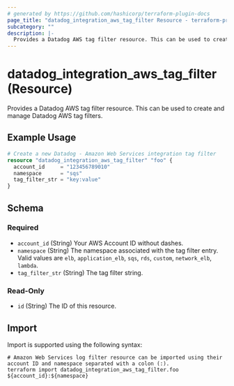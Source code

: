 ```yaml
---
# generated by https://github.com/hashicorp/terraform-plugin-docs
page_title: "datadog_integration_aws_tag_filter Resource - terraform-provider-datadog"
subcategory: ""
description: |-
  Provides a Datadog AWS tag filter resource. This can be used to create and manage Datadog AWS tag filters.
---
```


# datadog_integration_aws_tag_filter (Resource)

Provides a Datadog AWS tag filter resource. This can be used to create and manage Datadog AWS tag filters.

## Example Usage

```terraform
# Create a new Datadog - Amazon Web Services integration tag filter
resource "datadog_integration_aws_tag_filter" "foo" {
  account_id     = "123456789010"
  namespace      = "sqs"
  tag_filter_str = "key:value"
}
```

<!-- schema generated by tfplugindocs -->
## Schema

### Required

- `account_id` (String) Your AWS Account ID without dashes.
- `namespace` (String) The namespace associated with the tag filter entry. Valid values are `elb`, `application_elb`, `sqs`, `rds`, `custom`, `network_elb`, `lambda`.
- `tag_filter_str` (String) The tag filter string.

### Read-Only

- `id` (String) The ID of this resource.

## Import

Import is supported using the following syntax:

```shell
# Amazon Web Services log filter resource can be imported using their account ID and namespace separated with a colon (:).
terraform import datadog_integration_aws_tag_filter.foo ${account_id}:${namespace}
```
